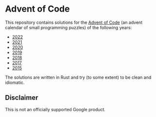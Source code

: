 # Advent of Code

This repository contains solutions for the [Advent of Code][advent-of-code] (an
advent calendar of small programming puzzles) of the following years:
- [2022](2022)
- [2021](2021)
- [2020](2020)
- [2019](2019)
- [2018](2018)
- [2017](2017)
- [2015](2015)

The solutions are written in Rust and try (to some extent) to be clean and
idiomatic.

## Disclaimer

This is not an officially supported Google product.

[advent-of-code]: https://adventofcode.com/
